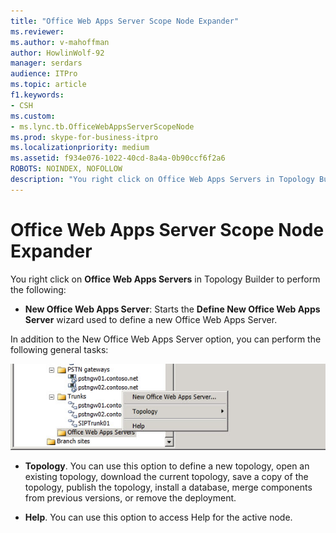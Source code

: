 ```yaml
---
title: "Office Web Apps Server Scope Node Expander"
ms.reviewer: 
ms.author: v-mahoffman
author: HowlinWolf-92
manager: serdars
audience: ITPro
ms.topic: article
f1.keywords:
- CSH
ms.custom:
- ms.lync.tb.OfficeWebAppsServerScopeNode
ms.prod: skype-for-business-itpro
ms.localizationpriority: medium
ms.assetid: f934e076-1022-40cd-8a4a-0b90ccf6f2a6
ROBOTS: NOINDEX, NOFOLLOW
description: "You right click on Office Web Apps Servers in Topology Builder to perform the following:"
---
```


# Office Web Apps Server Scope Node Expander
 
You right click on **Office Web Apps Servers** in Topology Builder to perform the following:
  
- **New Office Web Apps Server**: Starts the **Define New Office Web Apps Server** wizard used to define a new Office Web Apps Server.
    
In addition to the New Office Web Apps Server option, you can perform the following general tasks:
  
![Office WebApps Server Scope Node.](../../../media/OfficeWebApps_Server_Scope_Node.jpg)
  
- **Topology**. You can use this option to define a new topology, open an existing topology, download the current topology, save a copy of the topology, publish the topology, install a database, merge components from previous versions, or remove the deployment.
    
- **Help**. You can use this option to access Help for the active node.
    

